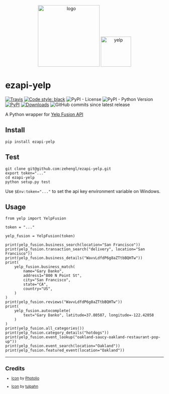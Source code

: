 <div align="center">
    <img src="https://cdn3.iconfinder.com/data/icons/data-sharing-and-cloud-lineal-style/512/apiprogrammingdevolperinterfaceappcomputer-512.png" alt="logo" height="196">
    <img src="https://cdn2.iconfinder.com/data/icons/social-media-applications/64/social_media_applications_28-yelp-512.png" alt="yelp" height="96">
</div>

# ezapi-yelp

[![Travis](https://img.shields.io/travis/zehengl/ezapi-yelp.svg)](https://travis-ci.org/zehengl/ezapi-yelp)
[![Code style: black](https://img.shields.io/badge/code%20style-black-000000.svg)](https://github.com/ambv/black)
![PyPI - License](https://img.shields.io/pypi/l/ezapi-yelp.svg)
![PyPI - Python Version](https://img.shields.io/pypi/pyversions/ezapi-yelp.svg)
[![PyPI](https://img.shields.io/pypi/v/ezapi-yelp.svg)](https://pypi.python.org/pypi/ezapi-yelp)
[![Downloads](https://pepy.tech/badge/ezapi-yelp)](https://pepy.tech/project/ezapi-yelp)
![GitHub commits since latest release](https://img.shields.io/github/commits-since/zehengl/ezapi-yelp/0.4.2.svg)

A Python wrapper for [Yelp Fusion API](https://www.yelp.com/developers/documentation/v3/get_started)

## Install

    pip install ezapi-yelp

## Test

    git clone git@github.com:zehengl/ezapi-yelp.git
    export token="..."
    cd ezapi-yelp
    python setup.py test

Use `$Env:token="..."` to set the api key environment variable on Windows.

## Usage

    from yelp import YelpFusion

    token = "..."

    yelp_fusion = YelpFusion(token)

    print(yelp_fusion.business_search(location="San Francisco"))
    print(yelp_fusion.transaction_search("delivery", location="San Francisco"))
    print(yelp_fusion.business_details("WavvLdfdP6g8aZTtbBQHTw"))
    print(
        yelp_fusion.business_match(
            name="Gary Danko",
            address1="800 N Point St",
            city="San Francisco",
            state="CA",
            country="US",
        )
    )
    print(yelp_fusion.reviews("WavvLdfdP6g8aZTtbBQHTw"))
    print(
        yelp_fusion.autocomplete(
            text="Gary Danko", latitude=37.80587, longitude=-122.42058
        )
    )
    print(yelp_fusion.all_categories())
    print(yelp_fusion.category_details("hotdogs"))
    print(yelp_fusion.event_lookup("oakland-saucy-oakland-restaurant-pop-up"))
    print(yelp_fusion.event_search(location="Oakland"))
    print(yelp_fusion.featured_event(location="Oakland"))

<hr>

<sup>

## Credits

- [Icon][1] by [Photolio][2]

- [Icon][3] by [tulpahn][4]

</sup>

[1]: https://www.iconfinder.com/icons/4904814/api_app_computer_devolper_interface_programming_icon
[2]: https://www.iconfinder.com/Muhammad_Auns
[3]: https://www.iconfinder.com/icons/4102600/applications_media_social_yelp_icon
[4]: https://www.iconfinder.com/tulpahn
